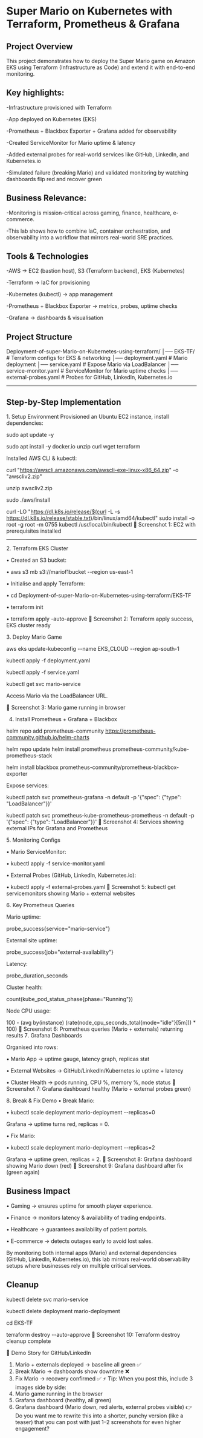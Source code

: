 # Super Mario on Kubernetes with Terraform, Prometheus & Grafana
## Project Overview
This project demonstrates how to deploy the Super Mario game on Amazon EKS using Terraform (Infrastructure as Code) and extend it with end-to-end monitoring.

## Key highlights:
-Infrastructure provisioned with Terraform

-App deployed on Kubernetes (EKS)

-Prometheus + Blackbox Exporter + Grafana added for observability

-Created ServiceMonitor for Mario uptime & latency

-Added external probes for real-world services like GitHub, LinkedIn, and Kubernetes.io

-Simulated failure (breaking Mario) and validated monitoring by watching dashboards flip red and recover green

## Business Relevance:
-Monitoring is mission-critical across gaming, finance, healthcare, e-commerce.

-This lab shows how to combine IaC, container orchestration, and observability into a workflow that mirrors real-world SRE practices.

## Tools & Technologies
-AWS → EC2 (bastion host), S3 (Terraform backend), EKS (Kubernetes)

-Terraform → IaC for provisioning

-Kubernetes (kubectl) → app management

-Prometheus + Blackbox Exporter → metrics, probes, uptime checks

-Grafana → dashboards & visualisation

## Project Structure
Deployment-of-super-Mario-on-Kubernetes-using-terraform/
│── EKS-TF/                  # Terraform configs for EKS & networking
│── deployment.yaml          # Mario deployment
│── service.yaml             # Expose Mario via LoadBalancer
│── service-monitor.yaml     # ServiceMonitor for Mario uptime checks
│── external-probes.yaml     # Probes for GitHub, LinkedIn, Kubernetes.io
________________________________________
## Step-by-Step Implementation
1️. Setup Environment
Provisioned an Ubuntu EC2 instance, install dependencies:

sudo apt update -y

sudo apt install -y docker.io unzip curl wget terraform

Installed AWS CLI & kubectl:

curl "https://awscli.amazonaws.com/awscli-exe-linux-x86_64.zip" -o "awscliv2.zip"

unzip awscliv2.zip

sudo ./aws/install

curl -LO "https://dl.k8s.io/release/$(curl -L -s https://dl.k8s.io/release/stable.txt)/bin/linux/amd64/kubectl"
sudo install -o root -g root -m 0755 kubectl /usr/local/bin/kubectl
📸 Screenshot 1: EC2 with prerequisites installed
________________________________________
2️. Terraform EKS Cluster

•	Created an S3 bucket:

•	aws s3 mb s3://mariof1bucket --region us-east-1

•	Initialise and apply Terraform:

•	cd Deployment-of-super-Mario-on-Kubernetes-using-terraform/EKS-TF

•	terraform init

•	terraform apply -auto-approve
📸 Screenshot 2: Terraform apply success, EKS cluster ready

3️. Deploy Mario Game

aws eks update-kubeconfig --name EKS_CLOUD --region ap-south-1

kubectl apply -f deployment.yaml

kubectl apply -f service.yaml

kubectl get svc mario-service

Access Mario via the LoadBalancer URL.

📸 Screenshot 3: Mario game running in browser

4. Install Prometheus + Grafana + Blackbox

helm repo add prometheus-community https://prometheus-community.github.io/helm-charts

helm repo update
helm install prometheus prometheus-community/kube-prometheus-stack

helm install blackbox prometheus-community/prometheus-blackbox-exporter

Expose services:

kubectl patch svc prometheus-grafana -n default -p '{"spec": {"type": "LoadBalancer"}}'

kubectl patch svc prometheus-kube-prometheus-prometheus -n default -p '{"spec": {"type": "LoadBalancer"}}'
📸 Screenshot 4: Services showing external IPs for Grafana and Prometheus

5️. Monitoring Configs

•	Mario ServiceMonitor:

•	kubectl apply -f service-monitor.yaml

•	External Probes (GitHub, LinkedIn, Kubernetes.io):

•	kubectl apply -f external-probes.yaml
📸 Screenshot 5: kubectl get servicemonitors showing Mario + external websites

6️. Key Prometheus Queries

Mario uptime:

probe_success{service="mario-service"}

External site uptime:

probe_success{job="external-availability"}

Latency:

probe_duration_seconds

Cluster health:

count(kube_pod_status_phase{phase="Running"})

Node CPU usage:

100 - (avg by(instance) (rate(node_cpu_seconds_total{mode="idle"}[5m])) * 100)
📸 Screenshot 6: Prometheus queries (Mario + externals) returning results
7️. Grafana Dashboards

Organised into rows:

•	Mario App → uptime gauge, latency graph, replicas stat

•	External Websites → GitHub/LinkedIn/Kubernetes.io uptime + latency

•	Cluster Health → pods running, CPU %, memory %, node status
📸 Screenshot 7: Grafana dashboard healthy (Mario + external probes green)

8️. Break & Fix Demo
•	Break Mario:

•	kubectl scale deployment mario-deployment --replicas=0

Grafana → uptime turns red, replicas = 0.

•	Fix Mario:

•	kubectl scale deployment mario-deployment --replicas=2

Grafana → uptime green, replicas = 2.
📸 Screenshot 8: Grafana dashboard showing Mario down (red)
📸 Screenshot 9: Grafana dashboard after fix (green again)

## Business Impact
•	Gaming → ensures uptime for smooth player experience.

•	Finance → monitors latency & availability of trading endpoints.

•	Healthcare → guarantees availability of patient portals.

•	E-commerce → detects outages early to avoid lost sales.

By monitoring both internal apps (Mario) and external dependencies (GitHub, LinkedIn, Kubernetes.io), this lab mirrors real-world observability setups where businesses rely on multiple critical services.

## Cleanup
kubectl delete svc mario-service

kubectl delete deployment mario-deployment

cd EKS-TF

terraform destroy --auto-approve
📸 Screenshot 10: Terraform destroy cleanup complete

📸 Demo Story for GitHub/LinkedIn
1.	Mario + externals deployed → baseline all green ✅
2.	Break Mario → dashboards show downtime ❌
3.	Fix Mario → recovery confirmed ✅
⚡ Tip: When you post this, include 3 images side by side:
1.	Mario game running in the browser
2.	Grafana dashboard (healthy, all green)
3.	Grafana dashboard (Mario down, red alerts, external probes visible)
👉 Do you want me to rewrite this into a shorter, punchy version (like a teaser) that you can post with just 1–2 screenshots for even higher engagement?


